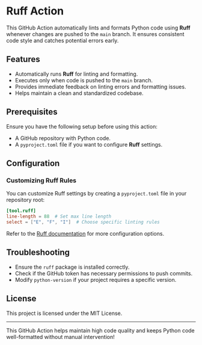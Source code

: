 # Ruff Action

This GitHub Action automatically lints and formats Python code using **Ruff** whenever changes are pushed to the `main` branch. It ensures consistent code style and catches potential errors early.

## Features
- Automatically runs **Ruff** for linting and formatting.
- Executes only when code is pushed to the `main` branch.
- Provides immediate feedback on linting errors and formatting issues.
- Helps maintain a clean and standardized codebase.

## Prerequisites
Ensure you have the following setup before using this action:
- A GitHub repository with Python code.
- A `pyproject.toml` file if you want to configure **Ruff** settings.

## Configuration
### Customizing Ruff Rules
You can customize Ruff settings by creating a `pyproject.toml` file in your repository root:

```toml
[tool.ruff]
line-length = 88  # Set max line length
select = ["E", "F", "I"]  # Choose specific linting rules
```

Refer to the [Ruff documentation](https://beta.ruff.rs/docs/) for more configuration options.

## Troubleshooting
- Ensure the `ruff` package is installed correctly.
- Check if the GitHub token has necessary permissions to push commits.
- Modify `python-version` if your project requires a specific version.

## License
This project is licensed under the MIT License.

---

This GitHub Action helps maintain high code quality and keeps Python code well-formatted without manual intervention!

